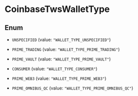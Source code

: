 
# CoinbaseTwsWalletType

## Enum


* `UNSPECIFIED` (value: `"WALLET_TYPE_UNSPECIFIED"`)

* `PRIME_TRADING` (value: `"WALLET_TYPE_PRIME_TRADING"`)

* `PRIME_VAULT` (value: `"WALLET_TYPE_PRIME_VAULT"`)

* `CONSUMER` (value: `"WALLET_TYPE_CONSUMER"`)

* `PRIME_WEB3` (value: `"WALLET_TYPE_PRIME_WEB3"`)

* `PRIME_OMNIBUS_QC` (value: `"WALLET_TYPE_PRIME_OMNIBUS_QC"`)



